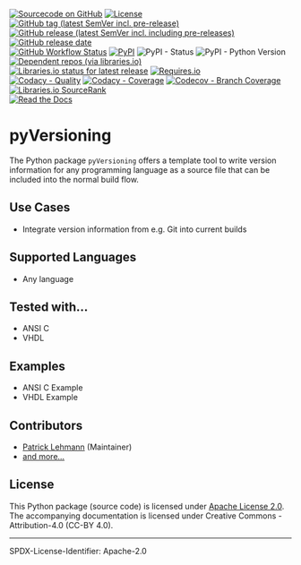 [![Sourcecode on GitHub](https://img.shields.io/badge/Paebbels-pyVersioning-323131.svg?logo=github&longCache=true)](https://github.com/Paebbels/pyVersioning)
[![License](https://img.shields.io/badge/code%20license-Apache%20License%2C%202.0-lightgrey?logo=GitHub)](LICENSE.md)
[![GitHub tag (latest SemVer incl. pre-release)](https://img.shields.io/github/v/tag/Paebbels/pyVersioning?logo=GitHub&include_prereleases)](https://github.com/Paebbels/pyVersioning/tags)
[![GitHub release (latest SemVer incl. including pre-releases)](https://img.shields.io/github/v/release/Paebbels/pyVersioning?logo=GitHub&include_prereleases)](https://github.com/Paebbels/pyVersioning/releases/latest)
[![GitHub release date](https://img.shields.io/github/release-date/Paebbels/pyVersioning?logo=GitHub&)](https://github.com/Paebbels/pyVersioning/releases)  
[![GitHub Workflow Status](https://img.shields.io/github/workflow/status/Paebbels/pyVersioning/Test,%20Coverage%20and%20Release?label=Workflow&logo=GitHub)](https://github.com/Paebbels/pyVersioning/actions?query=workflow%3A%22Test%2C+Coverage+and+Release%22)
[![PyPI](https://img.shields.io/pypi/v/pyVersioning?logo=PyPI)](https://pypi.org/project/pyVersioning/)
![PyPI - Status](https://img.shields.io/pypi/status/pyVersioning?logo=PyPI)
![PyPI - Python Version](https://img.shields.io/pypi/pyversions/pyVersioning?logo=PyPI)
[![Dependent repos (via libraries.io)](https://img.shields.io/librariesio/dependent-repos/pypi/pyVersioning)](https://github.com/Paebbels/pyVersioning/network/dependents)  
[![Libraries.io status for latest release](https://img.shields.io/librariesio/release/pypi/pyVersioning)](https://libraries.io/github/Paebbels/pyVersioning)
[![Requires.io](https://img.shields.io/requires/github/Paebbels/pyVersioning)](https://requires.io/github/Paebbels/pyVersioning/requirements/?branch=master)  
[![Codacy - Quality](https://img.shields.io/codacy/grade/b63aac7ef7e34baf829f11a61574bbaf?logo=Codacy)](https://www.codacy.com/manual/Paebbels/pyVersioning)
[![Codacy - Coverage](https://img.shields.io/codacy/coverage/b63aac7ef7e34baf829f11a61574bbaf?logo=Codacy)](https://www.codacy.com/manual/Paebbels/pyVersioning)
[![Codecov - Branch Coverage](https://img.shields.io/codecov/c/github/Paebbels/pyVersioning?logo=Codecov)](https://codecov.io/gh/Paebbels/pyVersioning)
[![Libraries.io SourceRank](https://img.shields.io/librariesio/sourcerank/pypi/pyVersioning)](https://libraries.io/github/Paebbels/pyVersioning/sourcerank)  
[![Read the Docs](https://img.shields.io/readthedocs/pyversioning)](https://pyVersioning.readthedocs.io/en/latest/)


# pyVersioning

The Python package `pyVersioning` offers a template tool to write version
information for any programming language as a source file that can be included
into the normal build flow.


## Use Cases

* Integrate version information from e.g. Git into current builds


## Supported Languages

* Any language


## Tested with...

* ANSI C
* VHDL


## Examples

* ANSI C Example
* VHDL Example


## Contributors

* [Patrick Lehmann](https://github.com/Paebbels) (Maintainer)
* [and more...](https://GitHub.com/Paebbels/pyVersioning/graphs/contributors)


## License

This Python package (source code) is licensed under [Apache License 2.0](LICENSE.md).  
The accompanying documentation is licensed under Creative Commons - Attribution-4.0 (CC-BY 4.0).


-------------------------

SPDX-License-Identifier: Apache-2.0
